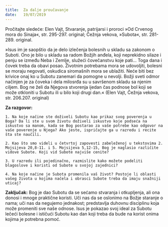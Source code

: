 ```yaml
---
title:  Za dalje proučavanje
date:   19/07/2019
---
```


Pročitajte sledeće: Elen Vajt, Stvaranje, patrijarsi i proroci »Od Crvenog mora do Sinaja«, str. 295-297. original; Čežnja vekova, »Subota«, str. 281-289. original.

»Isus im je saopštio da je delo izlečenja bolesnih u skladu sa zakonom o Suboti. Ono je bilo u skladu sa radom Božjih anđela, koji neprekidno silaze i penju se između Neba i Zemlje, služeći čovečanstvu koje pati... Toga dana i čovek treba da obavi posao. Životnim potrebama mora se udovoljiti, bolesni se moraju negovati, oskudica siromašnih mora se ublažiti. Neće biti bez krivice onaj ko u Subotu zanemari da pomogne u nevolji. Božji sveti odmor načinjen je za čoveka i dela milosrđa su u savršenom skladu sa njenim ciljem. Bog ne želi da Njegova stvorenja ijedan čas podnose bol koji se može otkloniti u Subotu ili u bilo koji drugi dan.« (Elen Vajt, Čežnja vekova, str. 206.207. original)

**Za razgovor:**

`1. Na koje načine ste doživeli Subotu kao prikaz svog poverenja u Boga? Da li ste u svom životu doživeli iskustvo koje podseća na iskustvo sa manom, kada se Bog postarao za vaše potrebe kao odgovor na vaše poverenje u Njega? Ako jeste, ispričajte ga u razredu i recite šta ste naučili.`

`2. Kao što smo videli u četvrtoj zapovesti zabeleženoj u tekstovima 2. Mojsijeva 20,8-11. i 5. Mojsijeva 5,12-15, Bog je naglasio različite vidove Subote. Koji vid Subote najviše cenite?`

`3. U razredu ili pojedinačno, razmislite kako možete podeliti blagoslove i koristi od Subote u svojoj zajednici?`

`4. Na koje načine je Subota promenila vaš život? Postoje li oblasti vašeg života u kojima načela i obrasci Subote treba da imaju snažniji uticaj?`

**Zaključak:** Bog je dao Subotu da se sećamo stvaranja i otkupljenja, ali ona donosi i mnoge praktične koristi. Uči nas da se oslonimo na Božje staranje o nama; uči nas da negujemo jednakost; predstavlja duhovnu disciplinu koja može promeniti sve naše odnose. Isus je pokazao svoj ideal za Subotu lečeći bolesne i ističući Subotu kao dan koji treba da bude na korist onima kojima je potrebna pomoć.
